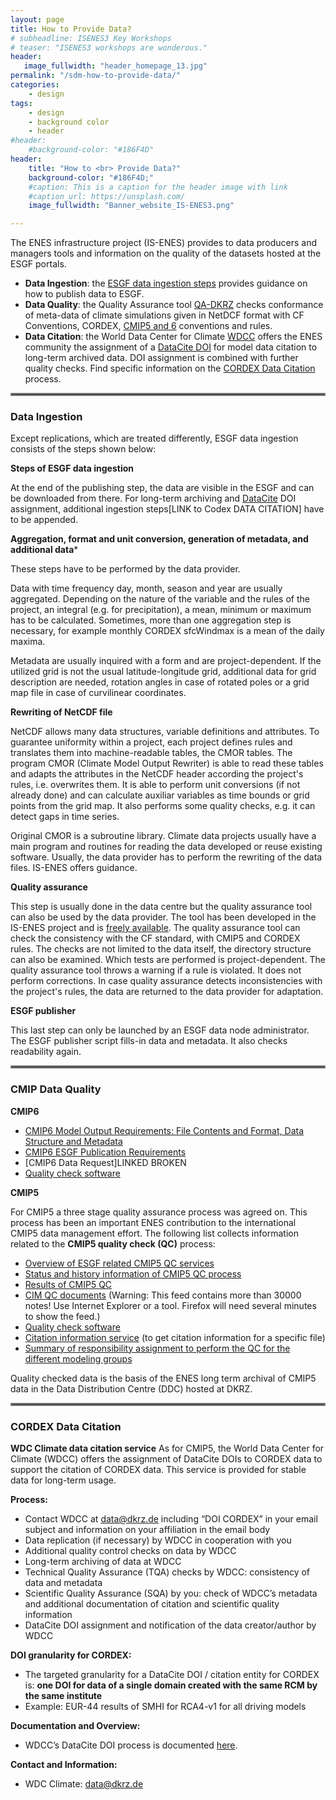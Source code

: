 ```yaml
---
layout: page
title: How to Provide Data?
# subheadline: ISENES3 Key Workshops
# teaser: "ISENES3 workshops are wonderous."
header:
   image_fullwidth: "header_homepage_13.jpg"
permalink: "/sdm-how-to-provide-data/"
categories:
    - design
tags:
    - design
    - background color
    - header
#header:
    #background-color: "#186F4D"
header:
    title: "How to <br> Provide Data?"
    background-color: "#186F4D;"
    #caption: This is a caption for the header image with link
    #caption_url: https://unsplash.com/
    image_fullwidth: "Banner_website_IS-ENES3.png"

---
```


The ENES infrastructure project (IS-ENES) provides to data producers and managers tools and information on the quality of the datasets hosted at the ESGF portals.

- **Data Ingestion**: the [ESGF data ingestion steps](#dataingestion) provides guidance on how to publish data to ESGF.
- **Data Quality**: the Quality Assurance tool [QA-DKRZ](https://qa-dkrz.readthedocs.io/en/latest/) checks conformance of meta-data of climate simulations given in NetDCF format with CF Conventions, CORDEX, [CMIP5 and 6](#dataquality) conventions and rules.
- **Data Citation**: the World Data Center for Climate [WDCC](https://www.dkrz.de/daten-en/wdcc?set_language=en) offers the ENES community the assignment of a [DataCite DOI](https://datacite.org/) for model data citation to long-term archived data. DOI assignment is combined with further quality checks. Find specific information on the [CORDEX Data Citation](#datacitation) process.

<hr style="border:2px solid gray">

### <a name="dataingestion"></a>Data Ingestion


Except replications, which are treated differently, ESGF data ingestion consists of the steps shown below:

**Steps of ESGF data ingestion**

At the end of the publishing step, the data are visible in the ESGF and can be downloaded from there. For long-term archiving and [DataCite](https://datacite.org/) DOI assignment, additional ingestion steps[LINK to Codex DATA CITATION] have to be appended.

**Aggregation, format and unit conversion, generation of metadata, and additional data***

These steps have to be performed by the data provider.

Data with time frequency day, month, season and year are usually aggregated. Depending on the nature of the variable and the rules of the project, an integral (e.g. for precipitation), a mean, minimum or maximum has to be calculated. Sometimes, more than one aggregation step is necessary, for example monthly CORDEX sfcWindmax is a mean of the daily maxima.

Metadata are usually inquired with a form and are project-dependent. If the utilized grid is not the usual latitude-longitude grid, additional data for grid description are needed, rotation angles in case of rotated poles or a grid map file in case of curvilinear coordinates.

**Rewriting of NetCDF file**

NetCDF allows many data structures, variable definitions and attributes. To guarantee uniformity within a project, each project defines rules and translates them into machine-readable tables, the CMOR tables. The program CMOR (Climate Model Output Rewriter) is able to read these tables and adapts the attributes in the NetCDF header according the project's rules, i.e. overwrites them. It is able to perform unit conversions (if not already done) and can calculate auxiliar variables as time bounds or grid points from the grid map. It also performs some quality checks, e.g. it can detect gaps in time series.

Original CMOR is a subroutine library. Climate data projects usually have a main program and routines for reading the data developed or reuse existing software. Usually, the data provider has to perform the rewriting of the data files. IS-ENES offers guidance.

**Quality assurance**

This step is usually done in the data centre but the quality assurance tool can also be used by the data provider. The tool has been developed in the IS-ENES project and is [freely available](https://qa-dkrz.readthedocs.io/en/latest/). The quality assurance tool can check the consistency with the CF standard, with CMIP5 and CORDEX rules. The checks are not limited to the data itself, the directory structure can also be examined. Which tests are performed is project-dependent. The quality assurance tool throws a warning if a rule is violated. It does not perform corrections. In case quality assurance detects inconsistencies with the project's rules, the data are returned to the data provider for adaptation.

**ESGF publisher**

This last step can only be launched by an ESGF data node administrator. The ESGF publisher script fills-in data and metadata. It also checks readability again.

<hr style="border:2px solid gray">

### <a name="dataquality"></a>CMIP Data Quality


**CMIP6**

- [CMIP6 Model Output Requirements: File Contents and Format, Data Structure and Metadata](https://docs.google.com/document/d/1os9rZ11U0ajY7F8FWtgU4B49KcB59aFlBVGfLC4ahXs/edit)
- [CMIP6 ESGF Publication Requirements](https://docs.google.com/document/d/1oFie37HV0cCpKrcOEVc_ATTAoeklm2zc3ZEfzCdWC4M/edit#heading=h.ssqo7vyqs8qz) 
- [CMIP6 Data Request]LINKED BROKEN
- [Quality check software](https://qa-dkrz.readthedocs.io/en/latest/)

**CMIP5**

For CMIP5 a three stage quality assurance process was agreed on. This process has been an important ENES contribution to the international CMIP5 data management effort. The following list collects information related to the **CMIP5 quality check (QC)** process:

- [Overview of ESGF related CMIP5 QC services](https://redmine.dkrz.de/projects/cmip5-qc/wiki)
- [Status and history information of CMIP5 QC process](https://www.wdc-climate.de/WDCC/CMIP5/QCStatus.jsp)
- [Results of CMIP5 QC](https://www.wdc-climate.de/WDCC/CMIP5/QCResult.jsp)
- [CIM QC documents](https://www.wdc-climate.de/WDCC/CMIP5/feed/) (Warning: This feed contains more than 30000 notes! Use Internet Explorer or a tool. Firefox will need several minutes to show the feed.)
- [Quality check software](https://qa-dkrz.readthedocs.io/en/latest/)
- [Citation information service](https://www.wdc-climate.de/WDCC/CMIP5/Citation.jsp) (to get citation information for a specific file)
- [Summary of responsibility assignment to perform the QC for the different modeling groups](https://redmine.dkrz.de/projects/cmip5-qc/wiki/QC_L2_Responsibility)
 
Quality checked data is the basis of the ENES long term archival of CMIP5 data in the Data Distribution Centre (DDC) hosted at DKRZ.

<hr style="border:2px solid gray">

### <a name="datacitation"></a>CORDEX Data Citation


**WDC Climate data citation service**
As for CMIP5, the World Data Center for Climate (WDCC) offers the assignment of DataCite DOIs to CORDEX data to support the citation of CORDEX data. This service is provided for stable data for long-term usage.

**Process:**
- Contact WDCC at <data@dkrz.de> including “DOI CORDEX” in your email subject and information on your affiliation in the email body
- Data replication (if necessary) by WDCC in cooperation with you
- Additional quality control checks on data by WDCC
- Long-term archiving of data at WDCC
- Technical Quality Assurance (TQA) checks by WDCC: consistency of data and metadata
- Scientific Quality Assurance (SQA) by you: check of WDCC’s metadata and additional documentation of citation and scientific quality information
- DataCite DOI assignment and notification of the data creator/author by WDCC

**DOI granularity for CORDEX:**
- The targeted granularity for a DataCite DOI / citation entity for CORDEX is:
**one DOI for data of a single domain created with the same RCM by the same institute**
- Example: EUR-44 results of SMHI for RCA4-v1 for all driving models

**Documentation and Overview:**
- WDCC’s DataCite DOI process is documented [here](https://www.dkrz.de/daten-en/data-services/Datapublication).

**Contact and Information:**
- WDC Climate: <data@dkrz.de>
